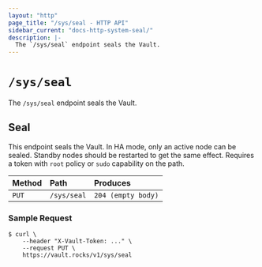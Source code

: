 ```yaml
---
layout: "http"
page_title: "/sys/seal - HTTP API"
sidebar_current: "docs-http-system-seal/"
description: |-
  The `/sys/seal` endpoint seals the Vault.
---
```


# `/sys/seal`

The `/sys/seal` endpoint seals the Vault.

## Seal

This endpoint seals the Vault. In HA mode, only an active node can be sealed.
Standby nodes should be restarted to get the same effect. Requires a token with
`root` policy or `sudo` capability on the path.

| Method   | Path                         | Produces               |
| :------- | :--------------------------- | :--------------------- |
| `PUT`    | `/sys/seal`                  | `204 (empty body)`     |

### Sample Request

```
$ curl \
    --header "X-Vault-Token: ..." \
    --request PUT \
    https://vault.rocks/v1/sys/seal
```
